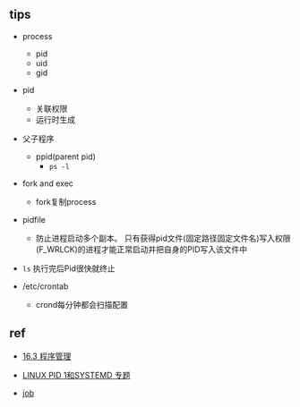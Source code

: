 


## tips

+ process
    + pid
    + uid
    + gid

+ pid
    + 关联权限
    + 运行时生成

+ 父子程序
    + ppid(parent pid)
        + `ps -l`

+ fork and exec
    + fork复制process

+ pidfile
    + 防止进程启动多个副本。 只有获得pid文件(固定路径固定文件名)写入权限(F_WRLCK)的进程才能正常启动并把自身的PID写入该文件中

+ `ls` 执行完后Pid很快就终止

+ /etc/crontab 
    + crond每分钟都会扫描配置

## ref
+ [16.3 程序管理](https://wizardforcel.gitbooks.io/vbird-linux-basic-4e/content/141.html)
+ [LINUX PID 1和SYSTEMD 专题](https://www.huaweicloud.com/articles/81c6c4ba2cf1a055d117ad2a4f5460ce.html)

+ [job](https://wizardforcel.gitbooks.io/vbird-linux-basic-4e/content/140.html)